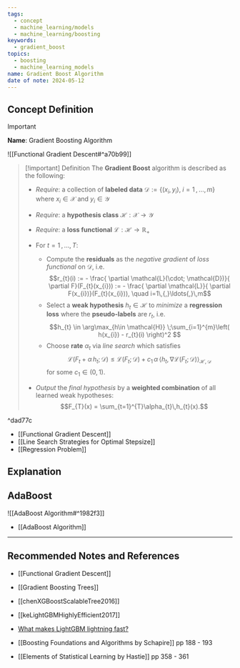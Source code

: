 ```yaml
---
tags:
  - concept
  - machine_learning/models
  - machine_learning/boosting
keywords:
  - gradient_boost
topics:
  - boosting
  - machine_learning_models
name: Gradient Boost Algorithm
date of note: 2024-05-12
---
```


## Concept Definition

>[!important]
>**Name**: Gradient Boosting Algorithm

![[Functional Gradient Descent#^a70b99]]


>[!important] Definition
>The **Gradient Boost** algorithm is described as the following:
>- *Require*: a collection of **labeled data** $\mathcal{D}:=\left\{ (x_{i}, y_{i}), \; i=1 \,{,}\ldots{,}\, m\right\}$ where $x_{i}\in \mathcal{X}$ and $y_{i}\in \mathcal{Y}$
>- *Require*: a **hypothesis class** $\mathcal{H}: \mathcal{X}\to \mathcal{Y}$
>- *Require*:  a **loss functional** $\mathcal{L}: \mathcal{H} \to \mathbb{R}_{+}$
>- For $t = 1 \,{,}\ldots{,}\,T$:
>	- Compute the **residuals** as the *negative gradient* of *loss functional* on $\mathcal{D}$, i.e. $$r_{t}(i) :=  - \frac{ \partial \mathcal{L}(\cdot; \mathcal{D})}{ \partial F}(F_{t}(x_{i})) := - \frac{ \partial \mathcal{L}}{ \partial F(x_{i})}(F_{t}(x_{i})), \quad i=1\,{,}\ldots{,}\,m$$
>	- Select a **weak hypothesis** $h_{t} \in \mathcal{H}$ to *minimize* a **regression loss** where the **pseudo-labels** are $r_{t}$, i.e. $$h_{t} \in \arg\max_{h\in \mathcal{H}} \;\sum_{i=1}^{m}\left( h(x_{i}) - r_{t}(i) \right)^2 $$
>	- Choose **rate** $\alpha_{t}$ via *line search* which satisfies $$\mathcal{L}(F_{t} + \alpha\, h_{t}; \mathcal{D}) \le \mathcal{L}(F_{t}; \mathcal{D}) + c_{1}\,\alpha\, \left\langle h_{t} , \nabla \mathcal{L}(F_{t};\mathcal{D}) \right\rangle_{\mathcal{H}, \mathcal{D}}$$ for some $c_{1} \in  (0,1).$
>		  
>- *Output* the *final hypothesis* by a **weighted combination** of all learned weak hypotheses: $$F_{T}(x) = \sum_{t=1}^{T}\alpha_{t}\,h_{t}(x).$$

^dad77c

- [[Functional Gradient Descent]]
- [[Line Search Strategies for Optimal Stepsize]]
- [[Regression Problem]]

## Explanation


## AdaBoost

![[AdaBoost Algorithm#^1982f3]]

- [[AdaBoost Algorithm]]









-----------
##  Recommended Notes and References

- [[Functional Gradient Descent]]
- [[Gradient Boosting Trees]]

- [[chenXGBoostScalableTree2016]]
- [[keLightGBMHighlyEfficient2017]]

- [What makes LightGBM lightning fast?](https://towardsdatascience.com/what-makes-lightgbm-lightning-fast-a27cf0d9785e)

- [[Boosting Foundations and Algorithms by Schapire]] pp 188 - 193
- [[Elements of Statistical Learning by Hastie]] pp 358 - 361
